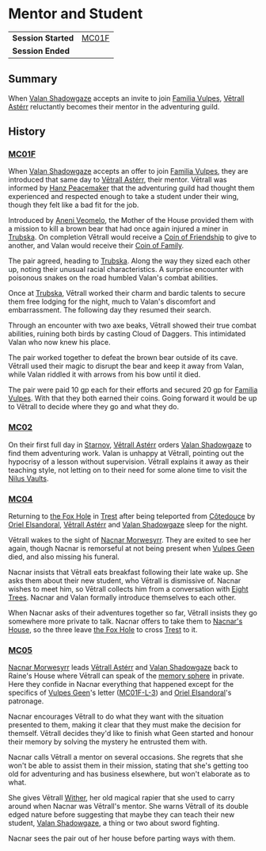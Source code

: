 # Mentor and Student

|||
| --- | --- |
| **Session Started** | [MC01F](../sessions/MC01F.md) | storyline.2
| **Session Ended** | |

## Summary

When [Valan Shadowgaze](../characters/valan-shadowgaze.md) accepts an invite to join [Familia Vulpes](../organisations/familia-vulpes.md), [Vētrall Astérr](../characters/vetrall-asterr.md) reluctantly becomes their mentor in the adventuring guild.

## History

### [MC01F](../sessions/MC01F.md)

When [Valan Shadowgaze](../characters/valan-shadowgaze.md) accepts an offer to join [Familia Vulpes](../organisations/familia-vulpes.md), they are introduced that same day to [Vētrall Astérr](../characters/vetrall-asterr.md), their mentor. Vētrall was informed by [Hanz Peacemaker](../characters/hanz-peacemaker.md) that the adventuring guild had thought them experienced and respected enough to take a student under their wing, though they felt like a bad fit for the job.

Introduced by [Aneni Veomelo](../characters/aneni-veomelo.md), the Mother of the House provided them with a mission to kill a brown bear that had once again injured a miner in [Trubska](../places/villages/trubska.md). On completion Vētrall would receive a [Coin of Friendship](../items/coin-of-friendship.md) to give to another, and Valan would receive their [Coin of Family](../items/coin-of-family.md).

The pair agreed, heading to [Trubska](../places/villages/trubska.md). Along the way they sized each other up, noting their unusual racial characteristics. A surprise encounter with poisonous snakes on the road humbled Valan's combat abilities.

Once at [Trubska](../places/villages/trubska.md), Vētrall worked their charm and bardic talents to secure them free lodging for the night, much to Valan's discomfort and embarrassment. The following day they resumed their search.

Through an encounter with two axe beaks, Vētrall showed their true combat abilities, ruining both birds by casting Cloud of Daggers. This intimidated Valan who now knew his place.

The pair worked together to defeat the brown bear outside of its cave. Vētrall used their magic to disrupt the bear and keep it away from Valan, while Valan riddled it with arrows from his bow until it died.

The pair were paid 10 gp each for their efforts and secured 20 gp for [Familia Vulpes](../organisations/familia-vulpes.md). With that they both earned their coins. Going forward it would be up to Vētrall to decide where they go and what they do.

### [MC02](../sessions/MC02.md)

On their first full day in [Starnov](../places/cities/starnov.md), [Vētrall Astérr](../characters/vetrall-asterr.md) orders [Valan Shadowgaze](../characters/valan-shadowgaze.md) to find them adventuring work. Valan is unhappy at Vētrall, pointing out the hypocrisy of a lesson without supervision. Vētrall explains it away as their teaching style, not letting on to their need for some alone time to visit the [Nilus Vaults](../places/buildings/government/nilus-vaults.md).

### [MC04](../sessions/MC04.md)

Returning to [the Fox Hole](../places/buildings/the-fox-hole.md) in [Trest](../places/towns/trest.md) after being teleported from [Côtedouce](../places/towns/cotedouce.md) by [Oriel Elsandoral](../characters/oriel-elsandoral.md), [Vētrall Astérr](../characters/vetrall-asterr.md) and [Valan Shadowgaze](../characters/valan-shadowgaze.md) sleep for the night.

Vētrall wakes to the sight of [Nacnar Morwesyrr](../characters/nacnar-morwesyrr.md). They are exited to see her again, though Nacnar is remorseful at not being present when [Vulpes Geen](../characters/vulpes-geen.md) died, and also missing his funeral.

Nacnar insists that Vētrall eats breakfast following their late wake up. She asks them about their new student, who Vētrall is dismissive of. Nacnar wishes to meet him, so Vētrall collects him from a conversation with [Eight Trees](../characters/eight-trees.md). Nacnar and Valan formally introduce themselves to each other.

When Nacnar asks of their adventures together so far, Vētrall insists they go somewhere more private to talk. Nacnar offers to take them to [Nacnar's House](../places/buildings/houses/nacnars-house.md), so the three leave [the Fox Hole](../places/buildings/the-fox-hole.md) to cross [Trest](../places/towns/trest.md) to it.

### [MC05](../sessions/MC05.md)

[Nacnar Morwesyrr](../characters/nacnar-morwesyrr.md) leads [Vētrall Astérr](../characters/vetrall-asterr.md) and [Valan Shadowgaze](../characters/valan-shadowgaze.md) back to Raine's House where Vētrall can speak of the [memory sphere](../items/artifacts-of-oonar/memory-spheres/memory-sphere.md) in private. Here they confide in Nacnar everything that happened except for the specifics of [Vulpes Geen](../characters/vulpes-geen.md)'s letter ([MC01F-L-3](../letters/MC01F-L-3.md)) and [Oriel Elsandoral](../characters/oriel-elsandoral.md)'s patronage.

Nacnar encourages Vētrall to do what they want with the situation presented to them, making it clear that they must make the decision for themself. Vētrall decides they'd like to finish what Geen started and honour their memory by solving the mystery he entrusted them with.

Nacnar calls Vētrall a mentor on several occasions. She regrets that she won't be able to assist them in their mission, stating that she's getting too old for adventuring and has business elsewhere, but won't elaborate as to what.

She gives Vētrall [Wither](../items/magic/wither.md), her old magical rapier that she used to carry around when Nacnar was Vētrall's mentor. She warns Vētrall of its double edged nature before suggesting that maybe they can teach their new student, [Valan Shadowgaze](../characters/valan-shadowgaze.md), a thing or two about sword fighting.

Nacnar sees the pair out of her house before parting ways with them.
